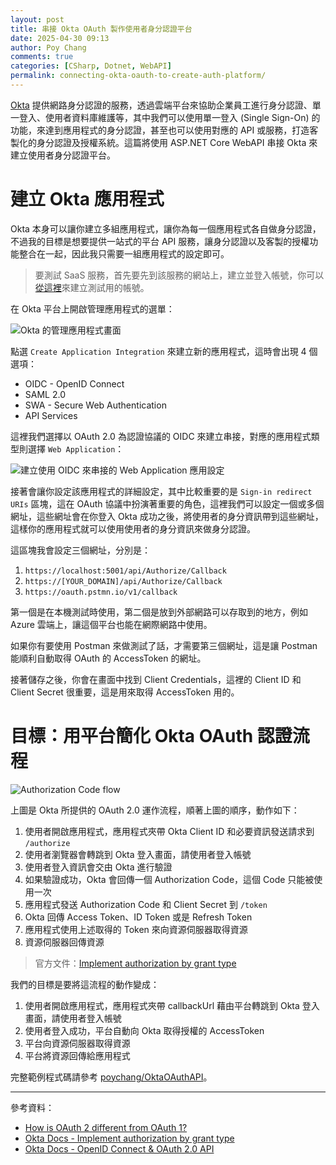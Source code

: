 ```yaml
---
layout: post
title: 串接 Okta OAuth 製作使用者身分認證平台
date: 2025-04-30 09:13
author: Poy Chang
comments: true
categories: [CSharp, Dotnet, WebAPI]
permalink: connecting-okta-oauth-to-create-auth-platform/
---
```


[Okta](https://okta.com/) 提供網路身分認證的服務，透過雲端平台來協助企業員工進行身分認證、單一登入、使用者資料庫維護等，其中我們可以使用單一登入 (Single Sign-On) 的功能，來達到應用程式的身分認證，甚至也可以使用對應的 API 或服務，打造客製化的身分認證及授權系統。這篇將使用 ASP.NET Core WebAPI 串接 Okta 來建立使用者身分認證平台。

# 建立 Okta 應用程式

Okta 本身可以讓你建立多組應用程式，讓你為每一個應用程式各自做身分認證，不過我的目標是想要提供一站式的平台 API 服務，讓身分認證以及客製的授權功能整合在一起，因此我只需要一組應用程式的設定即可。

>要測試 SaaS 服務，首先要先到該服務的網站上，建立並登入帳號，你可以[從這裡](https://www.okta.com/free-trial/customer-identity/)來建立測試用的帳號。

在 Okta 平台上開啟管理應用程式的選單：

![Okta 的管理應用程式畫面](https://i.imgur.com/7DGZ0Ag.png)

點選 `Create Application Integration` 來建立新的應用程式，這時會出現 4 個選項：

- OIDC - OpenID Connect
- SAML 2.0
- SWA - Secure Web Authentication
- API Services

這裡我們選擇以 OAuth 2.0 為認證協議的 OIDC 來建立串接，對應的應用程式類型則選擇 `Web Application`：

![建立使用 OIDC 來串接的 Web Application 應用設定](https://i.imgur.com/1aWpoC5.png)

接著會讓你設定該應用程式的詳細設定，其中比較重要的是 `Sign-in redirect URIs` 區塊，這在 OAuth 協議中扮演著重要的角色，這裡我們可以設定一個或多個網址，這些網址會在你登入 Okta 成功之後，將使用者的身分資訊帶到這些網址，這樣你的應用程式就可以使用使用者的身分資訊來做身分認證。

這區塊我會設定三個網址，分別是：

1. `https://localhost:5001/api/Authorize/Callback`
2. `https://[YOUR_DOMAIN]/api/Authorize/Callback`
3. `https://oauth.pstmn.io/v1/callback`

第一個是在本機測試時使用，第二個是放到外部網路可以存取到的地方，例如 Azure 雲端上，讓這個平台也能在網際網路中使用。

如果你有要使用 Postman 來做測試了話，才需要第三個網址，這是讓 Postman 能順利自動取得 OAuth 的 AccessToken 的網址。

接著儲存之後，你會在畫面中找到 Client Credentials，這裡的 Client ID 和 Client Secret 很重要，這是用來取得 AccessToken 用的。

# 目標：用平台簡化 Okta OAuth 認證流程

![Authorization Code flow](https://i.imgur.com/dPfndCA.png)

上圖是 Okta 所提供的 OAuth 2.0 運作流程，順著上圖的順序，動作如下：

1. 使用者開啟應用程式，應用程式夾帶 Okta Client ID 和必要資訊發送請求到 `/authorize`
2. 使用者瀏覽器會轉跳到 Okta 登入畫面，請使用者登入帳號
3. 使用者登入資訊會交由 Okta 進行驗證
4. 如果驗證成功，Okta 會回傳一個 Authorization Code，這個 Code 只能被使用一次
5. 應用程式發送 Authorization Code 和 Client Secret 到 `/token`
6. Okta 回傳 Access Token、ID Token 或是 Refresh Token
7. 應用程式使用上述取得的 Token 來向資源伺服器取得資源
8. 資源伺服器回傳資源

>官方文件：[Implement authorization by grant type](https://developer.okta.com/docs/guides/implement-grant-type/authcode/main/)

我們的目標是要將這流程的動作變成：

1. 使用者開啟應用程式，應用程式夾帶 callbackUrl 藉由平台轉跳到 Okta 登入畫面，請使用者登入帳號
2. 使用者登入成功，平台自動向 Okta 取得授權的 AccessToken
3. 平台向資源伺服器取得資源
4. 平台將資源回傳給應用程式

完整範例程式碼請參考 [poychang/OktaOAuthAPI](https://github.com/poychang/OktaOAuthAPI)。

----------

參考資料：

* [How is OAuth 2 different from OAuth 1?](https://stackoverflow.com/questions/4113934/how-is-oauth-2-different-from-oauth-1)
* [Okta Docs - Implement authorization by grant type](https://developer.okta.com/docs/guides/implement-grant-type/authcode/main/)
* [Okta Docs - OpenID Connect & OAuth 2.0 API](https://developer.okta.com/docs/reference/api/oidc/)
